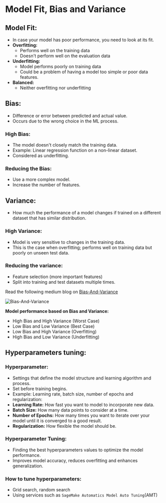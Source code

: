 # Model Fit, Bias and Variance

## Model Fit:

- In case your model has poor performance, you need to look at its fit.
- **Overfitting:**
  - Performs well on the training data
  - Doesn't perform well on the evaluation data
- **Underfitting:**
  - Model performs poorly on training data
  - Could be a problem of having a model too simple or poor data features.
- **Balanced:**
  - Neither overfitting nor underfitting

## Bias:

- Difference or error between predicted and actual value.
- Occurs due to the wrong choice in the ML process.

### High Bias:
- The model doesn't closely match the training data.
- Example: Linear regression function on a non-linear dataset.
- Considered as underfitting.

### Reducing the Bias:
- Use a more complex model.
- Increase the number of features.

## Variance:
- How much the performance of a model changes if trained on a different dataset that has similar distribution.

### High Variance:
- Model is very sensitive to changes in the training data.
- This is the case when overfitting; performs well on training data but poorly on unseen test data.

### Reducing the variance:
- Feature selection (more important features)
- Split into training and test datasets multiple times.

Read the following medium blog on [Bias-And-Variance](https://python.plainenglish.io/bias-variance-trade-off-in-machine-learning-74b51295689e)

![Bias-And-Variance](https://miro.medium.com/v2/resize:fit:1400/format:webp/1*73rrO1LlrJ7Ns-19WElVWw.png)

**Model performance based on Bias and Variance:**

- High Bias and High Variance (Worst Case)
- Low Bias and Low Variance (Best Case)
- Low Bias and High Variance (Overfitting)
- High Bias and Low Variance (Underfitting)

## Hyperparameters tuning:

### Hyperparameter:
- Settings that define the model structure and learning algorithm and process.
- Set before training begins.
- Example: Learning rate, batch size, number of epochs and regularization:
- **Learning Rate:** How fast you want to model to incorporate new data.
- **Batch Size:** How many data points to consider at a time.
- **Number of Epochs:** How many times you want to iterate over your model until it is converged to a good result.
- **Regularization:** How flexible the model should be.

### Hyperparameter Tuning:
- Finding the best hyperparameters values to optimize the model performance.
- Improves model accuracy, reduces overfitting and enhances generalization.

### How to tune hyperparameters:
- Grid search, random search
- Using services such as `SageMake Automatics Model Auto Tuning`(AMT)
